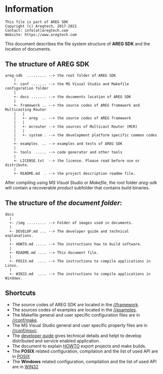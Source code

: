 # Information
```
This file is part of AREG SDK
Copyright (c) Aregtech, 2017-2021
Contact: info[at]aregtech.com
Website: https://www.aregtech.com
```

This document describes the file system structure of **AREG SDK** and the location of documents.

## The structure of AREG SDK
```
areg-sdk  ......... --> the root folder of AREG SDK
    |
    +- conf ....... --> the MS Visual Studio and Makefile configuration folder
    |
    +- docs ....... --> the documents location of AREG SDK
    |
    +- framework .. --> the source codes of AREG framework and Multicasting Router
    |   |
    |   +- areg  .. --> the source codes of AREG framework
    |   |
    |   +- mcrouter --> the sources of Multicast Router (MCR)
    |   |
    |   +- system . --> the development platform specific common codes
    |
    +- examples  .. --> examples and tests of AREG SDK
    |
    +- tools  ..... --> code generator and other tools
    |
    +- LICENSE.txt  --> the license. Please read before use or distribute.
    |
    +- README.md  . --> the project description readme file.

```
After compiling using _MS Visual Studio_ or _Makefile_, the root folder _areg-sdk_ will contain a recoverable _product_ subfolder that contains build binaries.

## The structure of _the document folder_:

```
docs
  |
  +- /img ......... --> Folder of images used in documents.
  |
  +- DEVELOP.md ... --> The developer guide and technical explanations.
  |
  +- HOWTO.md ..... --> The instructions how to build software.
  |
  +- README.md .... --> This document file.
  |
  +- POSIX.md  .... --> The instructions to compile applications in Linux.
  |
  +- WIN32.md  .... --> The instructions to compile applications in Windows.
```

## Shortcuts

- The source codes of AREG SDK are located in the [/<areg-sdk>/framework](./../framework/).
- The sources codes of examples are located in the [/<areg-sdk>/examples](./../examples).
- The Makefile general and user specific configuration files are in [/<areg-sdk>/conf/make](./../conf/make).
- The MS Visual Studio general and user specific property files are in [/<areg-sdk>/conf/msvc](./../conf/msvc).
- The [developer guide](./DEVELOP.md) gives technical details and helpt to develop distributed and service enabled application.
- The document to explain [HOWTO](./HOWTO.md) export projects and make builds.
- The **POSIX** related configuration, compilation and the list of used API are in [POSIX](./POSIX.md)
- The **Windows** related configuration, compilation and the list of used API are in [WIN32](./WIN32.md)
